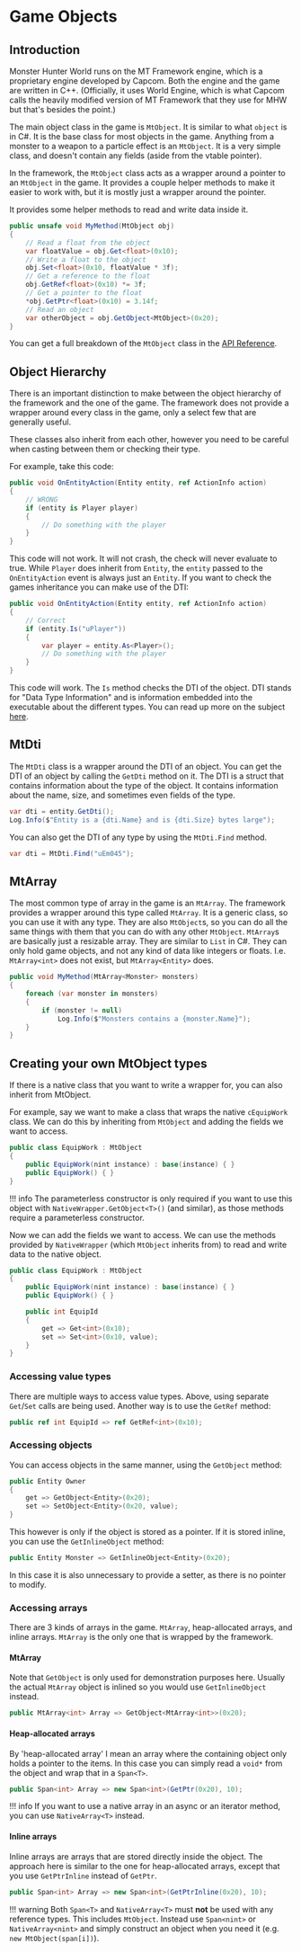 # Game Objects

## Introduction
Monster Hunter World runs on the MT Framework engine, which is a proprietary engine developed by Capcom. Both the engine and the game are written in C++. (Officially, it uses World Engine, which is what Capcom calls the heavily modified version of MT Framework that they use for MHW but that's besides the point.)

The main object class in the game is `MtObject`. It is similar to what `object` is in C#. It is the base class for most objects in the game. Anything from a monster to a weapon to a particle effect is an `MtObject`. It is a very simple class, and doesn't contain any fields (aside from the vtable pointer).

In the framework, the `MtObject` class acts as a wrapper around a pointer to an `MtObject` in the game. It provides a couple helper methods to make it easier to work with, but it is mostly just a wrapper around the pointer.

It provides some helper methods to read and write data inside it.
```csharp
public unsafe void MyMethod(MtObject obj)
{
    // Read a float from the object
    var floatValue = obj.Get<float>(0x10);
    // Write a float to the object
    obj.Set<float>(0x10, floatValue * 3f);
    // Get a reference to the float
    obj.GetRef<float>(0x10) *= 3f;
    // Get a pointer to the float
    *obj.GetPtr<float>(0x10) = 3.14f;
    // Read an object
    var otherObject = obj.GetObject<MtObject>(0x20);
}
```
You can get a full breakdown of the `MtObject` class in the [API Reference]().

## Object Hierarchy
There is an important distinction to make between the object hierarchy of the framework and the one of the game. The framework does not provide a wrapper around every class in the game, only a select few that are generally useful.

These classes also inherit from each other, however you need to be careful when casting between them or checking their type.

For example, take this code:
```csharp
public void OnEntityAction(Entity entity, ref ActionInfo action)
{
    // WRONG
    if (entity is Player player)
    {
        // Do something with the player
    }
}
```

This code will not work. It will not crash, the check will never evaluate to true. While `Player` does inherit from `Entity`, the `entity` passed to the `OnEntityAction` event is always just an `Entity`. If you want to check the games inheritance you can make use of the DTI:
```csharp
public void OnEntityAction(Entity entity, ref ActionInfo action)
{
    // Correct
    if (entity.Is("uPlayer"))
    {
        var player = entity.As<Player>();
        // Do something with the player
    }
}
```

This code will work. The `Is` method checks the DTI of the object. DTI stands for "Data Type Information" and is information embedded into the executable about the different types. You can read up more on the subject [here](https://github.com/Ezekial711/MonsterHunterWorldModding/wiki/The-DTI-and-MtFramework-2.0).

## MtDti
The `MtDti` class is a wrapper around the DTI of an object. You can get the DTI of an object by calling the `GetDti` method on it. The DTI is a struct that contains information about the type of the object. It contains information about the name, size, and sometimes even fields of the type.
```csharp
var dti = entity.GetDti();
Log.Info($"Entity is a {dti.Name} and is {dti.Size} bytes large");
```

You can also get the DTI of any type by using the `MtDti.Find` method.
```csharp
var dti = MtDti.Find("uEm045");
```

## MtArray
The most common type of array in the game is an `MtArray`. The framework provides a wrapper around this type called `MtArray`. It is a generic class, so you can use it with any type. They are also `MtObject`s, so you can do all the same things with them that you can do with any other `MtObject`. `MtArray`s are basically just a resizable array. They are similar to `List` in C#. They can only hold game objects, and not any kind of data like integers or floats. I.e. `MtArray<int>` does not exist, but `MtArray<Entity>` does.
```csharp
public void MyMethod(MtArray<Monster> monsters)
{
    foreach (var monster in monsters)
    {
        if (monster != null)
            Log.Info($"Monsters contains a {monster.Name}");
    }
}
```

## Creating your own MtObject types
If there is a native class that you want to write a wrapper for, you can also inherit from MtObject.

For example, say we want to make a class that wraps the native `cEquipWork` class. We can do this by inheriting from `MtObject` and adding the fields we want to access.
```csharp
public class EquipWork : MtObject
{
    public EquipWork(nint instance) : base(instance) { }
    public EquipWork() { }
}
```
!!! info
    The parameterless constructor is only required if you want to use this object with `NativeWrapper.GetObject<T>()` (and similar), as those methods
    require a parameterless constructor.

Now we can add the fields we want to access. We can use the methods provided by `NativeWrapper` (which `MtObject` inherits from) to read and write data to the native object.
```csharp
public class EquipWork : MtObject
{
    public EquipWork(nint instance) : base(instance) { }
    public EquipWork() { }

    public int EquipId
    {
        get => Get<int>(0x10);
        set => Set<int>(0x10, value);
    }
}
```

### Accessing value types
There are multiple ways to access value types. Above, using separate `Get`/`Set` calls are being used. Another way is to use the `GetRef` method:
```csharp
public ref int EquipId => ref GetRef<int>(0x10);
```

### Accessing objects
You can access objects in the same manner, using the `GetObject` method:
```csharp
public Entity Owner
{
    get => GetObject<Entity>(0x20);
    set => SetObject<Entity>(0x20, value);
}
```
This however is only if the object is stored as a pointer. If it is stored inline, you can use the `GetInlineObject` method:
```csharp
public Entity Monster => GetInlineObject<Entity>(0x20);
```
In this case it is also unnecessary to provide a setter, as there is no pointer to modify.

### Accessing arrays
There are 3 kinds of arrays in the game. `MtArray`, heap-allocated arrays, and inline arrays. `MtArray` is the only one that is wrapped by the framework. 

#### MtArray
Note that `GetObject` is only used for demonstration purposes here. Usually the actual `MtArray` object is inlined so you would use `GetInlineObject` instead.
```csharp
public MtArray<int> Array => GetObject<MtArray<int>>(0x20);
```

#### Heap-allocated arrays
By 'heap-allocated array' I mean an array where the containing object only holds a pointer to the items. In this case you can simply read a `void*` from the object and wrap that in a `Span<T>`.
```csharp
public Span<int> Array => new Span<int>(GetPtr(0x20), 10);
```
!!! info
    If you want to use a native array in an async or an iterator method, you can use `NativeArray<T>` instead.

#### Inline arrays
Inline arrays are arrays that are stored directly inside the object. The approach here is similar to the one for heap-allocated arrays, except that you use `GetPtrInline` instead of `GetPtr`.
```csharp
public Span<int> Array => new Span<int>(GetPtrInline(0x20), 10);
```

!!! warning
    Both `Span<T>` and `NativeArray<T>` must **not** be used with any reference types. This includes `MtObject`. Instead use `Span<nint>` or `NativeArray<nint>` and simply construct an object when you need it (e.g. `new MtObject(span[i])`).
